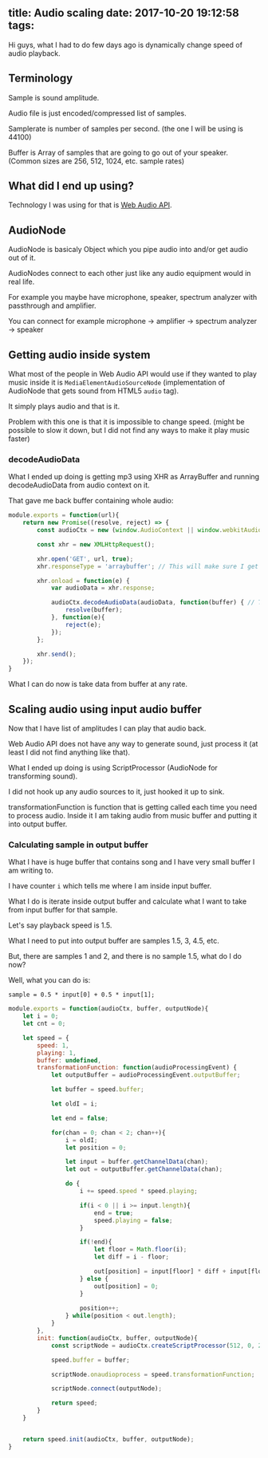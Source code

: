 title: Audio scaling
date: 2017-10-20 19:12:58
tags:
---

Hi guys, what I had to do few days ago is dynamically change speed of audio playback. 

## Terminology

Sample is sound amplitude. 

Audio file is just encoded/compressed list of samples. 

Samplerate is number of samples per second. (the one I will be using is 44100)

Buffer is Array of samples that are going to go out of your speaker. (Common sizes are 256, 512, 1024, etc. sample rates)

## What did I end up using? 

Technology I was using for that is [Web Audio API](https://developer.mozilla.org/en-US/docs/Web/API/Web_Audio_API). 

## AudioNode

AudioNode is basicaly Object which you pipe audio into and/or get audio out of it. 

AudioNodes connect to each other just like any audio equipment would in real life. 

For example you maybe have microphone, speaker, spectrum analyzer with passthrough and amplifier. 

You can connect for example microphone -> amplifier -> spectrum analyzer -> speaker

## Getting audio inside system

What most of the people in Web Audio API would use if they wanted to play music inside it is ``MediaElementAudioSourceNode`` (implementation of AudioNode that gets sound from HTML5 ``audio`` tag). 

It simply plays audio and that is it. 

Problem with this one is that it is impossible to change speed. (might be possible to slow it down, but I did not find any ways to make it play music faster)

### decodeAudioData

What I ended up doing is getting mp3 using XHR as ArrayBuffer and running decodeAudioData from audio context on it. 

That gave me back buffer containing whole audio: 

```javascript
module.exports = function(url){
	return new Promise((resolve, reject) => {
		const audioCtx = new (window.AudioContext || window.webkitAudioContext)(); // Getting audio context. Anything you do with Web Audio API requires use of audio context

		const xhr = new XMLHttpRequest();

		xhr.open('GET', url, true);
		xhr.responseType = 'arraybuffer'; // This will make sure I get response in format I need for passing it to Web Audio API

		xhr.onload = function(e) {
			var audioData = xhr.response;

			audioCtx.decodeAudioData(audioData, function(buffer) { // This will decode that audio file and return buffer using callback. 
				resolve(buffer);
			}, function(e){
				reject(e);
			});
		};

		xhr.send();
	});
}
```

What I can do now is take data from buffer at any rate. 

## Scaling audio using input audio buffer

Now that I have list of amplitudes I can play that audio back. 

Web Audio API does not have any way to generate sound, just process it (at least I did not find anything like that). 

What I ended up doing is using ScriptProcessor (AudioNode for transforming sound). 

I did not hook up any audio sources to it, just hooked it up to sink. 

transformationFunction is function that is getting called each time you need to process audio. Inside it I am taking audio from music buffer and putting it into output buffer. 

### Calculating sample in output buffer

What I have is huge buffer that contains song and I have very small buffer I am writing to. 

I have counter ``i`` which tells me where I am inside input buffer. 

What I do is iterate inside output buffer and calculate what I want to take from input buffer for that sample. 

Let's say playback speed is 1.5. 

What I need to put into output buffer are samples 1.5, 3, 4.5, etc. 

But, there are samples 1 and 2, and there is no sample 1.5, what do I do now? 

Well, what you can do is: 

```
sample = 0.5 * input[0] + 0.5 * input[1];
```

```javascript
module.exports = function(audioCtx, buffer, outputNode){
	let i = 0;
	let cnt = 0;

	let speed = {
		speed: 1,
		playing: 1,
		buffer: undefined,
		transformationFunction: function(audioProcessingEvent) {
			let outputBuffer = audioProcessingEvent.outputBuffer;

			let buffer = speed.buffer;

			let oldI = i;

			let end = false;

			for(chan = 0; chan < 2; chan++){
				i = oldI;
				let position = 0;

				let input = buffer.getChannelData(chan);
				let out = outputBuffer.getChannelData(chan);

				do {
					i += speed.speed * speed.playing;

					if(i < 0 || i >= input.length){
						end = true;
						speed.playing = false;
					}

					if(!end){
						let floor = Math.floor(i);
						let diff = i - floor;

						out[position] = input[floor] * diff + input[floor + 1] * (1 - diff);
					} else {
						out[position] = 0;
					}
					
					position++;
				} while(position < out.length);
			}
		},
		init: function(audioCtx, buffer, outputNode){
			const scriptNode = audioCtx.createScriptProcessor(512, 0, 2);

			speed.buffer = buffer;

			scriptNode.onaudioprocess = speed.transformationFunction;

			scriptNode.connect(outputNode);

			return speed;
		}
	}


	return speed.init(audioCtx, buffer, outputNode);
}
```

